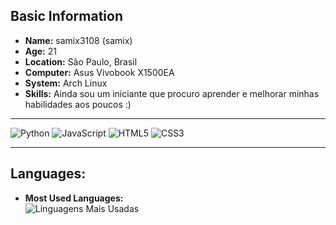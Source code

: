 ## **Basic Information**  
- **Name:** samix3108 (samix)  
- **Age:** 21  
- **Location:** São Paulo, Brasil  
- **Computer:** Asus Vivobook X1500EA  
- **System:** Arch Linux  
- **Skills:** Ainda sou um iniciante que procuro aprender e melhorar minhas habilidades aos poucos :) 

---
 
![Python](https://img.shields.io/badge/python-3670A0?style=for-the-badge&logo=python&logoColor=ffdd54)
![JavaScript](https://img.shields.io/badge/javascript-F7DF1E?style=for-the-badge&logo=javascript&logoColor=black)
![HTML5](https://img.shields.io/badge/html5-E34F26?style=for-the-badge&logo=html5&logoColor=white)
![CSS3](https://img.shields.io/badge/css3-1572B6?style=for-the-badge&logo=css3&logoColor=white)

---

## **Languages:**  
- **Most Used Languages:**  
![Linguagens Mais Usadas](https://github-readme-stats.vercel.app/api/top-langs/?username=samix3108&layout=compact&theme=radical)  
